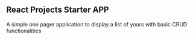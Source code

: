 ## React Projects Starter APP

A simple one pager application to display a list of yours with basic CRUD functionalities
